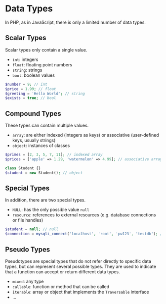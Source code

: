 # Data Types

In PHP, as in JavaScript, there is only a limited number of data types.

## Scalar Types

Scalar types only contain a single value.
- `int`: integers
- `float`: floating point numbers
- `string`: strings
- `bool`: boolean values

```php
$number = 9; // int
$price = 1.99; // float
$greeting = 'Hello World'; // string
$exists = true; // bool
```

## Compound Types

These types can contain multiple values.
- `array`: are either indexed (integers as keys) or associative (user-defined keys, usually strings)
- `object`: instances of classes

```php
$primes = [2, 3, 5, 7, 11]; // indexed array
$prices = ['apple' => 1.29, 'watermelon' => 4.99]; // associative array

class Student {}
$student = new Student(); // object
```

## Special Types

In addition, there are two special types.
- `NULL`: has the only possible value `null`
- `resource`: references to external resources (e.g. database connections or file handles)

```php
$student = null; // null
$connection = mysqli_connect('localhost', 'root', 'pw123', 'testdb'); // resource
```

## Pseudo Types

Pseudotypes are special types that do not refer directly to specific data types, but can represent several possible types. They are used to indicate that a function can accept or return different data types.
- `mixed`: any type
- `callable`: function or method that can be called
- `iterable`: array or object that implements the `Traversable` interface
- …
